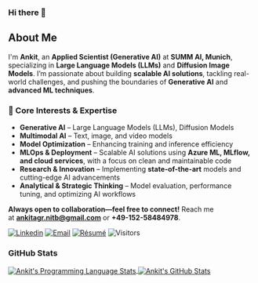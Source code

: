 ### Hi there 👋

<!--
**123ankitagr/123ankitagr** is a ✨ _special_ ✨ repository because its `README.md` (this file) appears on your GitHub profile.

Here are some ideas to get you started:

- 🔭 I’m currently working on ...
- 🌱 I’m currently learning ...
- 👯 I’m looking to collaborate on ...
- 🤔 I’m looking for help with ...
- 💬 Ask me about ...
- 📫 How to reach me: ...
- 😄 Pronouns: ...
- ⚡ Fun fact: ...
-->


## About Me

I'm **Ankit**, an **Applied Scientist (Generative AI)** at **SUMM AI, Munich**, specializing in **Large Language Models (LLMs)** and **Diffusion Image Models**. I’m passionate about building **scalable AI solutions**, tackling real-world challenges, and pushing the boundaries of **Generative AI** and **advanced ML techniques**.  

### 🔹 Core Interests & Expertise  
- **Generative AI** – Large Language Models (LLMs), Diffusion Models  
- **Multimodal AI** – Text, image, and video models  
- **Model Optimization** – Enhancing training and inference efficiency  
- **MLOps & Deployment** – Scalable AI solutions using **Azure ML, MLflow, and cloud services**, with a focus on clean and maintainable code  
- **Research & Innovation** – Implementing **state-of-the-art** models and cutting-edge AI advancements  
- **Analytical & Strategic Thinking** – Model evaluation, performance tuning, and optimizing AI workflows  

**Always open to collaboration—feel free to connect!** Reach me at **ankitagr.nitb@gmail.com** or **+49-152-58484978**.


<!-- I am an AI Research Engineer with a focus on **Large Language Models (LLMs) and Natural Language Processing (NLP)**, ML, CV and GNNs, passionate about developing innovative solutions that address real-world challenges. 

Currently, I work at the **German Research Center for Artificial Intelligence (DFKI)** in Saarbruecken, Germany, where I design, implement, and ship state-of-the-art AI models.
I pursued my Master's in **Data Science and Artificial Intelligence at Saarland University, Germany**, and have a strong background in Machine Learning and Deep Learning, with particular expertise in LLMs, NLP, and Computer Vision. Previously, I worked as a Software Engineer at J.P. Morgan Chase & Co. for two years, where I optimized trade booking systems and improved performance through advanced data structures and efficient algorithms.

My Qualities:  
Solid understanding of LLMs, NLP, deep learning, and machine learning.   
Professional experience with Python (6+ years of exp), PyTorch, Django, SQL, AWS, and Kubernetes.  
Skills: Transformers, HuggingFace, GPT, Llama-2/3, RAG, VectorDB, LangChain, SpaCy, NLTK, OpenCV, Scikit-Learn, CUDA, TensorFlow, Docker, PostgreSQL, Pandas, Numpy, Flask, Git.   

Contact me at: ankitagr.nitb@gmail.com or +49-152-58484978. -->

<!-- AI Research Engineer with a focus on **Large Language Models (LLMs) and Natural Language Processing (NLP)**, Expert in Machine Learning, AI; LLMs. -->

[![Linkedin](https://img.shields.io/badge/-LinkedIn-222222?style=flat-square&logo=Linkedin&logoColor=white&link=https://www.linkedin.com/in/sudiptoghosh99/)](https://www.linkedin.com/in/ankitagr01/)
[![Email](https://img.shields.io/badge/Email-%20-gold)](mailto:ankitagr.nitb@gmail.com)
[![Résumé](https://img.shields.io/badge/Résumé%2FCV-%20-brightgreen)](https://drive.google.com/file/d/1WjxNzMZVllYUh8cI3_8IE4th31ZtBIo4/view?usp=sharing)
![Visitors](https://img.shields.io/badge/dynamic/json?color=blue&label=Visitors&query=value&url=https://api.countapi.xyz/hit/ankitagr01/visits)

<!--
![Visitors](https://hits.seeyoufarm.com/api/count/incr/badge.svg?url=https://github.com/ankitagr01&count_bg=%2379C83D&title_bg=%23555555&icon=github.svg&icon_color=%23E7E7E7&title=Visitors&edge_flat=false)
 ![Visitors](https://visitor-badge.glitch.me/badge?page_id=ankitagr01.visitor-badge) -->




### GitHub Stats
<a href="https://github.com/ankitagr01">
  <img align="center" src="https://github-readme-stats.vercel.app/api/top-langs/?username=ankitagr01&layout=compact&title_color=ffffff&text_color=c9cacc&icon_color=2bbc8a&bg_color=1d1f21" alt="Ankit's Programming Language Stats" />
</a>

<a href="https://github.com/ankitagr01">
  <img align="center" src="https://github-readme-stats.vercel.app/api?username=ankitagr01&show_icons=true&line_height=27&hide=contribs,prs,issues&count_private=true&title_color=ffffff&text_color=c9cacc&icon_color=2bbc8a&bg_color=1d1f21" alt="Ankit's GitHub Stats" />
</a>

